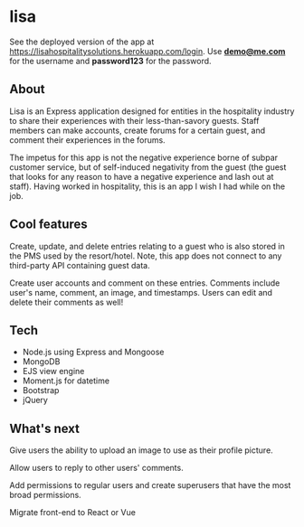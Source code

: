 # lisa

See the deployed version of the app at https://lisahospitalitysolutions.herokuapp.com/login. Use **demo@me.com** for the username and **password123** for the password.

## About

Lisa is an Express application designed for entities in the hospitality industry to share their experiences with their less-than-savory guests. Staff members can make accounts, create forums for a certain guest, and comment their experiences in the forums.

The impetus for this app is not the negative experience borne of subpar customer service, but of self-induced negativity from the guest (the guest that looks for any reason to have a negative experience and lash out at staff). Having worked in hospitality, this is an app I wish I had while on the job.

## Cool features

Create, update, and delete entries relating to a guest who is also stored in the PMS used by the resort/hotel. Note, this app does not connect to any third-party API containing guest data.

Create user accounts and comment on these entries. Comments include user's name, comment, an image, and timestamps. Users can edit and delete their comments as well!

## Tech

- Node.js using Express and Mongoose
- MongoDB
- EJS view engine
- Moment.js for datetime
- Bootstrap
- jQuery


## What's next

Give users the ability to upload an image to use as their profile picture.

Allow users to reply to other users' comments.

Add permissions to regular users and create superusers that have the most broad permissions.

Migrate front-end to React or Vue
